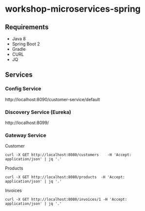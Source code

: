 # workshop-microservices-spring


## Requirements

- Java 8 
- Spring Boot 2
- Gradle 
- CURL
- JQ

## Services


### Config Service
http://localhost:8090/customer-service/default

### Discovery  Service (Eureka)
    
http://localhost:8099/

### Gateway Service 

Customer

    curl -X GET http://localhost:8080/customers    -H 'Accept: application/json' | jq '.'

Products

    curl -X GET http://localhost:8080/products  -H 'Accept: application/json' | jq '.'


Invoices

    curl -X GET http://localhost:8080/invoices/1 -H 'Accept: application/json' | jq '.'



